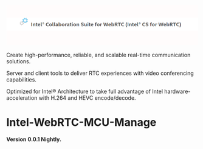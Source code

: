 ![intel-mcu-icon](./src/intel_mcu.png)

Create high-performance, reliable, and scalable real-time communication solutions.

Server and client tools to deliver RTC experiences with video conferencing capabilities.

Optimized for Intel® Architecture to take full advantage of Intel hardware-acceleration with H.264 and HEVC encode/decode.


# Intel-WebRTC-MCU-Manage

**Version 0.0.1 Nightly.**
